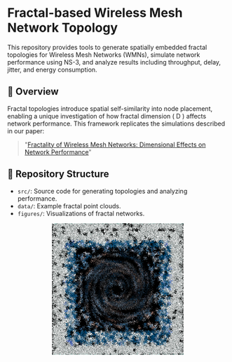 # Fractal-based Wireless Mesh Network Topology

This repository provides tools to generate spatially embedded fractal topologies for Wireless Mesh Networks (WMNs), simulate network performance using NS-3, and analyze results including throughput, delay, jitter, and energy consumption.

## 📌 Overview

Fractal topologies introduce spatial self-similarity into node placement, enabling a unique investigation of how fractal dimension \( D \) affects network performance. This framework replicates the simulations described in our paper:

> "[Fractality of Wireless Mesh Networks: Dimensional Effects on Network Performance](#)"

## 📁 Repository Structure

- `src/`: Source code for generating topologies and analyzing performance.
- `data/`: Example fractal point clouds.
- `figures/`: Visualizations of fractal networks.

<p align="center">
  <img src="https://raw.githubusercontent.com/Zaidyn-marat/Fractal-based-WMNs-Topology/main/figures/logo.png" width="300" alt="Fractal WMN Logo">
</p>

